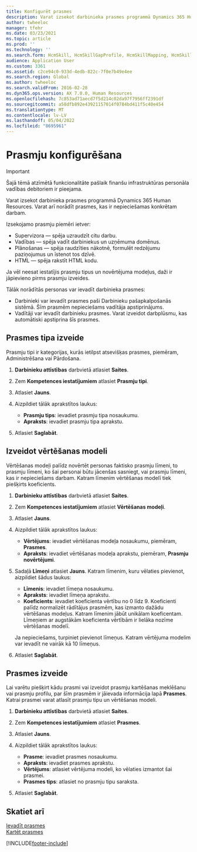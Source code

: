 ```yaml
---
title: Konfigurēt prasmes
description: Varat izsekot darbinieka prasmes programmā Dynamics 365 Human Resources. Varat arī norādīt prasmes, kas ir nepieciešamas konkrētam darbam.
author: twheeloc
manager: tfehr
ms.date: 03/23/2021
ms.topic: article
ms.prod: ''
ms.technology: ''
ms.search.form: HcmSkill, HcmSkillGapProfile, HcmSkillMapping, HcmSkillType, HcmEmployeeDevelopmentWorkspace
audience: Application User
ms.custom: 3361
ms.assetid: c2ce94c0-933d-4edb-822c-7f0e7b49e4ee
ms.search.region: Global
ms.author: twheeloc
ms.search.validFrom: 2016-02-28
ms.dyn365.ops.version: AX 7.0.0, Human Resources
ms.openlocfilehash: 7c853ad71aecd7f5d214c02da97f7956ff2391df
ms.sourcegitcommit: a58dfb892e43921157014f0784bd411f5c40e454
ms.translationtype: MT
ms.contentlocale: lv-LV
ms.lasthandoff: 05/04/2022
ms.locfileid: "8695961"
---
```

# <a name="configure-skills"></a>Prasmju konfigurēšana

> [!IMPORTANT]
> Šajā tēmā atzīmētā funkcionalitāte pašlaik finanšu infrastruktūras personāla vadības debitoriem ir pieejama.  


Varat izsekot darbinieka prasmes programmā Dynamics 365 Human Resources. Varat arī norādīt prasmes, kas ir nepieciešamas konkrētam darbam.

Izsekojamo prasmju piemēri ietver:

- Supervizora — spēja uzraudzīt citu darbu.
- Vadības — spēja vadīt darbiniekus un uzņēmuma domēnus.
- Plānošanas — spēja raudzīties nākotnē, formulēt redzējumu paziņojumus un īstenot tos dzīvē.
- HTML — spēja rakstīt HTML kodu.

Ja vēl neesat iestatījis prasmju tipus un novērtējuma modeļus, daži ir jāpievieno pirms prasmju izveides.

Tālāk norādītās personas var ievadīt darbinieka prasmes:

- Darbinieki var ievadīt prasmes paši Darbinieku pašapkalpošanās sistēmā. Šīm prasmēm nepieciešams vadītāja apstiprinājums.
- Vadītāji var ievadīt darbinieku prasmes. Varat izveidot darbplūsmu, kas automātiski apstiprina šīs prasmes.

## <a name="create-a-skill-type"></a>Prasmes tipa izveide

Prasmju tipi ir kategorijas, kurās ietilpst atsevišķas prasmes, piemēram, Administrēšana vai Pārdošana.

1. **Darbinieku attīstības** darbvietā atlasiet **Saites**.

2. Zem **Kompetences iestatījumiem** atlasiet **Prasmju tipi**.

3. Atlasiet **Jauns**.

4. Aizpildiet tālāk aprakstītos laukus:

   - **Prasmju tips**: ievadiet prasmju tipa nosaukumu.
   - **Apraksts**: ievadiet prasmju tipa aprakstu.

5. Atlasiet **Saglabāt**.

## <a name="create-a-rating-model"></a>Izveidot vērtēšanas modeli

Vērtēšanas modeļi palīdz novērtēt personas faktisko prasmju līmeni, to prasmju līmeni, ko šai personai būtu jācenšas sasniegt, vai prasmju līmeni, kas ir nepieciešams darbam. Katram līmenim vērtēšanas modelī tiek piešķirts koeficients.

1. **Darbinieku attīstības** darbvietā atlasiet **Saites**.

2. Zem **Kompetences iestatījumiem** atlasiet **Vērtēšanas modeļi**.

3. Atlasiet **Jauns**.

4. Aizpildiet tālāk aprakstītos laukus:

   - **Vērtējums**: ievadiet vērtēšanas modeļa nosaukumu, piemēram, **Prasmes**.
   - **Apraksts**: ievadiet vērtēšanas modeļa aprakstu, piemēram, **Prasmju novērtējumi**.

5. Sadaļā **Līmeņi** atlasiet **Jauns**. Katram līmenim, kuru vēlaties pievienot, aizpildiet šādus laukus:

   - **Līmenis**: ievadiet līmeņa nosaukumu.
   - **Apraksts**: ievadiet līmeņa aprakstu.
   - **Koeficients**: ievadiet koeficienta vērtību no 0 līdz 9. Koeficienti palīdz normalizēt rādītājus prasmēm, kas izmanto dažādu vērtēšanas modeļus. Katram līmenim jābūt unikālam koeficentam. Līmeņiem ar augstākām koeficienta vērtībām ir lielāka nozīme vērtēšanas modelī.

   Ja nepieciešams, turpiniet pievienot līmeņus. Katram vērtējuma modelim var ievadīt ne vairāk kā 10 līmeņus.

6. Atlasiet **Saglabāt**.

## <a name="create-a-skill"></a>Prasmes izveide

Lai varētu piešķirt kādu prasmi vai izveidot prasmju kartēšanas meklēšanu vai prasmju profilu, par šīm prasmēm ir jāievada informācija lapā **Prasmes**. Katrai prasmei varat atlasīt prasmju tipu un vērtēšanas modeli.

1. **Darbinieku attīstības** darbvietā atlasiet **Saites**.

2. Zem **Kompetences iestatījumiem** atlasiet **Prasmes**.

3. Atlasiet **Jauns**.

4. Aizpildiet tālāk aprakstītos laukus:

   - **Prasme**: ievadiet prasmes nosaukumu.
   - **Apraksts**: ievadiet prasmes aprakstu.
   - **Vērtējums**: atlasiet vērtējuma modeli, ko vēlaties izmantot šai prasmei.
   - **Prasmes tips**: atlasiet no prasmju tipu saraksta.

5. Atlasiet **Saglabāt**.

## <a name="see-also"></a>Skatiet arī

[Ievadīt prasmes](hr-develop-enter-skills.md)<br>
[Kartēt prasmes](hr-develop-map-skills.md)

[!INCLUDE[footer-include](../includes/footer-banner.md)]
